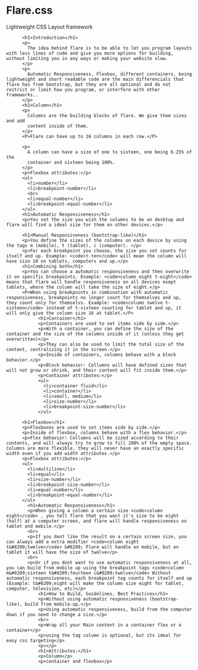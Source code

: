 # Flare.css
Lightweight CSS Layout framework

          <h1>Introduction</h1>
          <p>
            The idea behind flare is to be able to let you program layouts with less lines of code and give you more options for building, without limiting you in any ways or making your website slow.
          </p>
          <p>
            Automatic Responsiveness, Flexbox, different containers, being lightweight and short readable code are the main differencials that flare has from bootstrap, but they are all optional and do not restrict or limit how you program, or interfere with other frameworks..
          </p>
          <h1>Column</h1>
          <p>
            Columns are the building blocks of flare. We give them sizes and add
            content inside of them.
          </p>
          <P>Flare can have up to 16 columns in each row.</P>
       
          <p>
            A column can have a size of one to sixteen, one being 6.25% of the
            container and sixteen being 100%.
          </p>
          <p>Flexbox attributes:</p>
          <ul>
            <li>number</li>
            <li>breakpoint-number</li>
            <br>
            <li>equal-number</li>
            <li>breakpoint-equal-number</li>
          </ul>
          <h1>Automatic Responsiveness</h1>
          <p>You set the size you wish the columns to be on desktop and flare will find a ideal size for them on other devices.</p>
        
          <h1>Manual Responsiveness (bootstrap-like)</h1>
          <p>You define the sizes of the columns on each device by using the tags m (mobile), t (tablet), c (computer). </p>
          <p>For each breakpoint you choose, the size you set counts for itself and up. Example: <code>t-ten</code> will mean the column will have size 10 on tablets, computers and up.</p>
          <h1>Combining both</h1>
          <p>You can choose a automatic responsiveness and then overwrite it on specific breakpoints. Example: <code>column eight t-eight</code> means that flare will handle responsiveness on all devices exept tablets, where the column will take the size of eight.</p>
          <P>When using breakpoints in combination with automatic responsiveness, breakpoints no longer count for themselves and up, they count only for themselvs. Example: <code>column twelve t-sixteen</code> instead of t-sixteen counting for tablet and up, it will only give the column size 16 at tablet.</P>
                <h1>Container</h1>
                <p>Containers are used to set items side by side.</p>
                <p>With a container, you can define the size of the container and the size of the columns inside of it (unless they get overwritten)</p>
                <p>They can also be used to limit the total size of the content, centralizing it in the screen.</p>
                <p>Inside of containers, columns behave with a block behavior.</p>
                <p>Block behavior: Collumns will have defined sizes that will not grow or shrink, and their content will fit inside them.</p>
                <p>Container attributes:</p>
                <ul>
                  <li>container fluid</li>
                  <li>container</li>
                  <li>small, medium</li>
                  <li>size-number</li>
                  <li>breakpoint-size-number</li>
                </ul>
      
          <h1>Flexbox</h1>
          <p>Flexboxes are used to set items side by side.</p>
          <p>Inside of flexbox, columns behave with a flex behavior.</p>
          <p>Flex behavior: Collumns will be sized according to their contents, and will always try to grow to fill 100% of the empty space. Columns are more flexible, they will never have an exactly specific width even if you add width attributes.</p>
          <p>Flexbox attributes:</p>
          <ul>
            <li>multiline</li>
            <li>equal</li>
            <li>size-number</li>
            <li>breakpoint-size-number</li>
            <li>equal-number</li>
            <li>breakpoint-equal-number</li>
          </ul>
            <h1>Automatic Responsiveness</h1>
            <p>When giving a column a certain size <code>column eight</code> , you tell flare that you want it's size to be eight (half) at a computer screen, and flare will handle responsiveness on tablet and mobile.</p>
            <br>
            <p>If you dont like the result on a certain screen size, you can always add a extra modifier <code>column eight t&#8209;twelve</code> &#8209; Flare will handle on mobile, but on tablet it will have the size of twelve</p>
            <br>
            <p>Or if you dont want to use automatic responsiveness at all, you can build from mobile up using the breakpoint tags <code>column m&#8209;sixteen t&#8209;fourteen c&#8209;twelve</code> Without automatic responsiveness, each breakpoint tag counts for itself and up (Example: t&#8209;eight will make the column size eight for tablet, computer, television, etc)</p>
                <h1>How to Build, Guidelines, Best Practices</h1>
                <p>Without using automatic responsiveness (bootstrap-like), build from mobile-up.</p>
                <p>Using automatic responsiveness, build from the computer down if you need to change a size.</p>
                <br>
                <p>Wrap all your Main content in a container flex or a container</p>
                <p>using the tag column is optional, but its ideal for easy css targeting</p>
                <p></p>
                <h1>Attributes:</h1>
                <p>Column</p>
                <p>container and flexbox</p>
   
